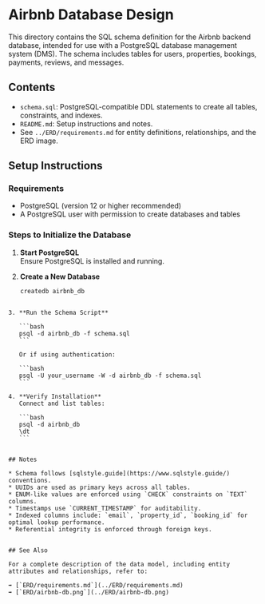 # Airbnb Database Design

This directory contains the SQL schema definition for the Airbnb backend database, intended for use with a PostgreSQL database management system (DMS). The schema includes tables for users, properties, bookings, payments, reviews, and messages.


## Contents

- `schema.sql`: PostgreSQL-compatible DDL statements to create all tables, constraints, and indexes.
- `README.md`: Setup instructions and notes.
- See `../ERD/requirements.md` for entity definitions, relationships, and the ERD image.


## Setup Instructions

### Requirements

- PostgreSQL (version 12 or higher recommended)
- A PostgreSQL user with permission to create databases and tables

### Steps to Initialize the Database

1. **Start PostgreSQL**  
   Ensure PostgreSQL is installed and running.

2. **Create a New Database**  
   ```bash
   createdb airbnb_db
````

3. **Run the Schema Script**

   ```bash
   psql -d airbnb_db -f schema.sql
   ```

   Or if using authentication:

   ```bash
   psql -U your_username -W -d airbnb_db -f schema.sql
   ```

4. **Verify Installation**
   Connect and list tables:

   ```bash
   psql -d airbnb_db
   \dt
   ```


## Notes

* Schema follows [sqlstyle.guide](https://www.sqlstyle.guide/) conventions.
* UUIDs are used as primary keys across all tables.
* ENUM-like values are enforced using `CHECK` constraints on `TEXT` columns.
* Timestamps use `CURRENT_TIMESTAMP` for auditability.
* Indexed columns include: `email`, `property_id`, `booking_id` for optimal lookup performance.
* Referential integrity is enforced through foreign keys.


## See Also

For a complete description of the data model, including entity attributes and relationships, refer to:

➡️ [`ERD/requirements.md`](../ERD/requirements.md)
➡️ [`ERD/airbnb-db.png`](../ERD/airbnb-db.png)



